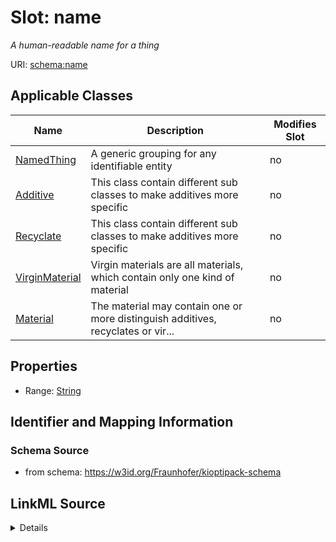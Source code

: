 # Slot: name


_A human-readable name for a thing_



URI: [schema:name](http://schema.org/name)



<!-- no inheritance hierarchy -->




## Applicable Classes

| Name | Description | Modifies Slot |
| --- | --- | --- |
[NamedThing](NamedThing.md) | A generic grouping for any identifiable entity |  no  |
[Additive](Additive.md) | This class contain different sub classes to make additives more specific |  no  |
[Recyclate](Recyclate.md) | This class contain different sub classes to make additives more specific |  no  |
[VirginMaterial](VirginMaterial.md) | Virgin materials are all materials, which contain only one kind of material |  no  |
[Material](Material.md) | The material may contain one or more distinguish additives, recyclates or vir... |  no  |







## Properties

* Range: [String](String.md)





## Identifier and Mapping Information







### Schema Source


* from schema: https://w3id.org/Fraunhofer/kioptipack-schema




## LinkML Source

<details>
```yaml
name: name
description: A human-readable name for a thing
from_schema: https://w3id.org/Fraunhofer/kioptipack-schema
rank: 1000
slot_uri: schema:name
alias: name
domain_of:
- NamedThing
- Additive
- Recyclate
- Virgin Material
range: string

```
</details>